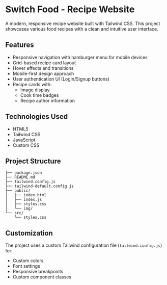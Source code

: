 # Switch Food - Recipe Website

A modern, responsive recipe website built with Tailwind CSS. This project showcases various food recipes with a clean and intuitive user interface.

## Features

- Responsive navigation with hamburger menu for mobile devices
- Grid-based recipe card layout
- Hover effects and transitions
- Mobile-first design approach
- User authentication UI (Login/Signup buttons)
- Recipe cards with:
  - Image display
  - Cook time badges
  - Recipe author information

## Technologies Used

- HTML5
- Tailwind CSS
- JavaScript
- Custom CSS

## Project Structure

```
├── package.json
├── README.md
├── tailwind.config.js
├── tailwind-default.config.js
├── public/
│   ├── index.html
│   ├── index.js
│   ├── styles.css
│   └── img/
└── src/
    └── styles.css
```

## Customization

The project uses a custom Tailwind configuration file (`tailwind.config.js`) for:
- Custom colors
- Font settings
- Responsive breakpoints
- Custom component classes
